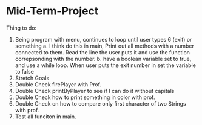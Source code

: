 # Mid-Term-Project

Thing to do:
1. Being program with menu, continues to loop until user types 6 (exit) or something
    a. I think do this in main, Print out all methods with a number connected to them. Read the line the user puts it and use the function correpsonding with the number.
    b. have a boolean variable set to true, and use a while loop. When user puts the exit number in set the variable to false
2. Stretch Goals
3. Double Check firePlayer with Prof.
4. Double Check printByPlayer to see if I can do it without capitals
5. Double Check how to print something in color with prof.
6. Double Check on how to compare only first character of two Strings with prof.
7. Test all funciton in main.
   
